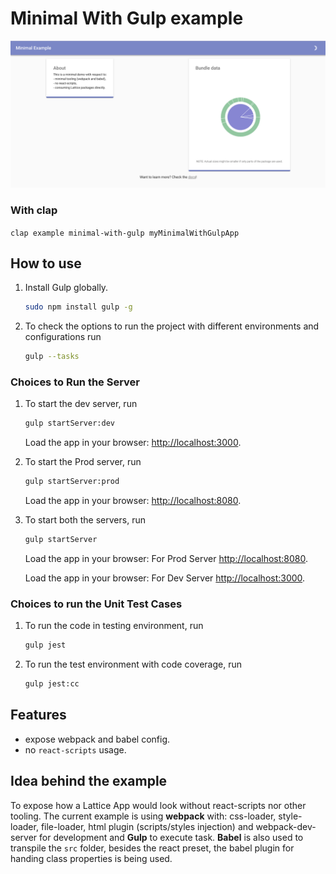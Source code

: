# Minimal With Gulp example

![screenshot](screen.png?raw=true "Minimal Demo")

### With clap

`clap example minimal-with-gulp myMinimalWithGulpApp`

## How to use

1. Install Gulp globally.

    ```sh
    sudo npm install gulp -g
    ```

2. To check the options to run the project with different environments and configurations run

    ```sh
    gulp --tasks
    ```

### Choices to Run the Server

1. To start the dev server, run
    ```sh
    gulp startServer:dev
    ```

    Load the app in your browser: [http://localhost:3000](http://localhost:3000/).

2. To start the Prod server, run
    ```sh
    gulp startServer:prod
    ```
    Load the app in your browser: [http://localhost:8080](http://localhost:8080/).

3. To start both the servers, run
    ```sh
    gulp startServer
    ```
    Load the app in your browser: For Prod Server [http://localhost:8080](http://localhost:8080/).

    Load the app in your browser: For Dev Server [http://localhost:3000](http://localhost:3000/).


### Choices to run the Unit Test Cases

1. To run the code in testing environment, run
    ```sh
    gulp jest
    ```

2. To run the test environment with code coverage, run
    ```sh
    gulp jest:cc

## Features

- expose webpack and babel config.
- no `react-scripts` usage.

## Idea behind the example

To expose how a Lattice App would look without react-scripts nor other tooling.
The current example is using **webpack** with: css-loader, style-loader, file-loader, html plugin (scripts/styles injection) and webpack-dev-server for development and **Gulp** to execute task. 
**Babel** is also used to transpile the `src` folder, besides the react preset, the babel plugin for handing class properties is being used.
